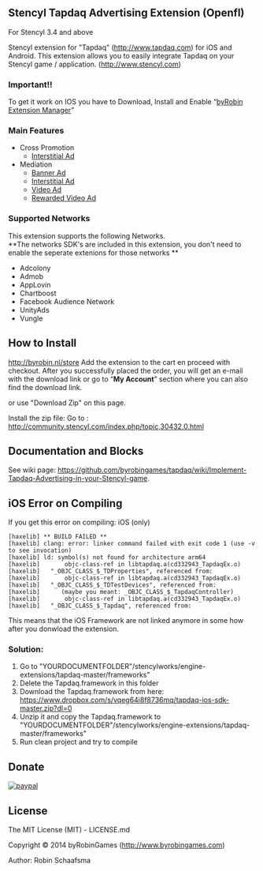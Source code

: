 ## Stencyl Tapdaq Advertising Extension (Openfl)

For Stencyl 3.4 and above

Stencyl extension for "Tapdaq" (http://www.tapdaq.com) for iOS and Android. This extension allows you to easily integrate Tapdaq on your Stencyl game / application. (http://www.stencyl.com)

### Important!!

To get it work on IOS you have to Download, Install and Enable “<a href="http://byrobin.nl/store/product/byrobin-extension-manager-stencylopenfl/">byRobin Extension Manager</a>”

### Main Features
* Cross Promotion
    - <a href="https://github.com/byrobingames/tapdaq/wiki/Implement-Tapdaq-Advertising-in-your-Stencyl-game.#interstitial-ads">Interstitial Ad</a>
* Mediation
    - <a href="https://github.com/byrobingames/tapdaq/wiki/Implement-Tapdaq-Advertising-in-your-Stencyl-game.#banner-ads">Banner Ad</a>
    - <a href="https://github.com/byrobingames/tapdaq/wiki/Implement-Tapdaq-Advertising-in-your-Stencyl-game.#interstitial-ads">Interstitial Ad</a>
    - <a href="https://github.com/byrobingames/tapdaq/wiki/Implement-Tapdaq-Advertising-in-your-Stencyl-game.#video-ads">Video Ad</a>
    - <a href="https://github.com/byrobingames/tapdaq/wiki/Implement-Tapdaq-Advertising-in-your-Stencyl-game.#rewarded-video-ads">Rewarded Video Ad</a>
    
### Supported Networks
This extension supports the following Networks.<br/>
**The networks SDK's are included in this extension, you don't need to enable the seperate extenions for those networks **<br/>
* Adcolony
* Admob
* AppLovin
* Chartboost
* Facebook Audience Network
* UnityAds
* Vungle

## How to Install

http://byrobin.nl/store Add the extension to the cart en proceed with checkout. After you successfully placed the order, you will get an e-mail with the download link or go to “<strong>My Account</strong>” section where you can also find the download link.

or use "Download Zip" on this page.

Install the zip file: Go to : <a href="http://community.stencyl.com/index.php/topic,30432.0.html" target="_blank">http://community.stencyl.com/index.php/topic,30432.0.html</a>

## Documentation and Blocks
See wiki page:
https://github.com/byrobingames/tapdaq/wiki/Implement-Tapdaq-Advertising-in-your-Stencyl-game.

## iOS Error on Compiling
If you get this error on compiling: iOS (only)

    [haxelib] ** BUILD FAILED **
    [haxelib] clang: error: linker command failed with exit code 1 (use -v to see invocation)
    [haxelib] ld: symbol(s) not found for architecture arm64
    [haxelib]       objc-class-ref in libtapdaq.a(cd332943_TapdaqEx.o)
    [haxelib]   "_OBJC_CLASS_$_TDProperties", referenced from:
    [haxelib]       objc-class-ref in libtapdaq.a(cd332943_TapdaqEx.o)
    [haxelib]   "_OBJC_CLASS_$_TDTestDevices", referenced from:
    [haxelib]      (maybe you meant: _OBJC_CLASS_$_TapdaqController)
    [haxelib]       objc-class-ref in libtapdaq.a(cd332943_TapdaqEx.o)
    [haxelib]   "_OBJC_CLASS_$_Tapdaq", referenced from:
    
This means that the iOS Framework are not linked anymore in some how after you donwload the extension.
### Solution:
1) Go to "YOURDOCUMENTFOLDER"/stencylworks/engine-extensions/tapdaq-master/frameworks"
2) Delete the Tapdaq.framework in this folder
3) Download the Tapdaq.framework from here: https://www.dropbox.com/s/vqeg64i8f8736mq/tapdaq-ios-sdk-master.zip?dl=0
4) Unzip it and copy the Tapdaq.framework to "YOURDOCUMENTFOLDER"/stencylworks/engine-extensions/tapdaq-master/frameworks"
5) Run clean project and try to compile

## Donate

[![paypal](https://www.paypalobjects.com/en_US/i/btn/btn_donateCC_LG.gif)](https://www.paypal.com/cgi-bin/webscr?cmd=_s-xclick&hosted_button_id=HKLGFCAGKBMFL)<br />


## License

The MIT License (MIT) - LICENSE.md

Copyright © 2014 byRobinGames (http://www.byrobingames.com)

Author: Robin Schaafsma

